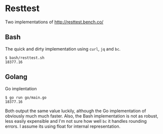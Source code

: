 # Resttest

Two implementations of http://resttest.bench.co/

## Bash

The quick and dirty implementation using `curl`, `jq` and `bc`.

```
$ bash/resttest.sh
18377.16
```

## Golang

Go implentation

```
$ go run go/main.go
18377.16
```

Both output the same value luckily, although the Go implementation of obviously much much faster. Also, the Bash implementation is not as robust, less easily expensible and I'm not sure how well `bc` it handles rounding errors. I assume its using float for internal representation.

